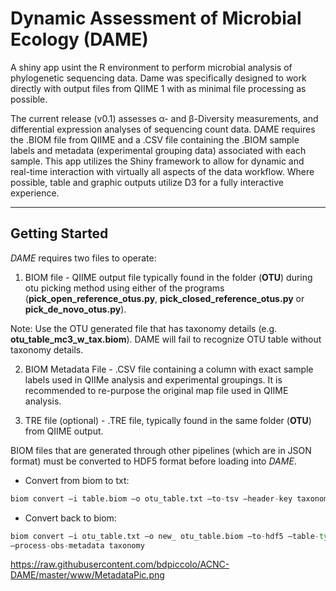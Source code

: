 # Dynamic Assessment of Microbial Ecology (DAME)

A shiny app usint the R environment to perform microbial analysis of phylogenetic sequencing data.  Dame was specifically designed to work directly with output files from QIIME 1 with as minimal file processing as possible.

The current release (v0.1) assesses α- and β-Diversity measurements, and differential expression analyses of sequencing count data. DAME requires the .BIOM file from QIIME and a .CSV file containing the .BIOM sample labels and metadata (experimental grouping data) associated with each sample. This app utilizes the Shiny framework to allow for dynamic and real-time interaction with virtually all aspects of the data workflow. Where possible, table and graphic outputs utilize D3 for a fully interactive experience.

---

## Getting Started ##

*DAME* requires two files to operate:

1. BIOM file - QIIME output file typically found in the folder (**OTU**) during otu picking method using either of the programs (**pick_open_reference_otus.py**, **pick_closed_reference_otus.py** or **pick_de_novo_otus.py**).

  Note: Use the OTU generated file that has taxonomy details (e.g. **otu_table_mc3_w_tax.biom**).  DAME will fail to recognize OTU table without taxonomy details.

2. BIOM Metadata File - .CSV file containing a column with exact sample labels used in QIIMe analysis and experimental groupings.  It is recommended to re-purpose the original map file used in QIIME analysis.

3. TRE file (optional) - .TRE file, typically found in the same folder (**OTU**) from QIIME output.

BIOM files that are generated through other pipelines (which are in JSON format) must be converted to HDF5 format before loading into *DAME*.

* Convert from biom to txt:

```python
biom convert –i table.biom –o otu_table.txt –to-tsv –header-key taxonomy
```

*	Convert back to biom:

```python
biom convert –i otu_table.txt –o new_ otu_table.biom –to-hdf5 –table-type=”OTU table”
–process-obs-metadata taxonomy
```

https://raw.githubusercontent.com/bdpiccolo/ACNC-DAME/master/www/MetadataPic.png
